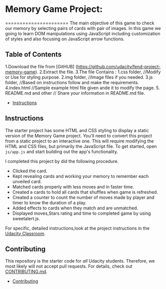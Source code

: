# Memory Game Project:
======================
The main objective of this game to check our memory by selecting pairs of cards with pair of images. In this game we going to learn DOM manipulations using JavaScript including customization of styles and also focusing on JavaScript arrow functions.


## Table of Contents

1.Download the file from [GitHUB]  (https://github.com/udacity/fend-project-memory-game).
2.Extract the file.
3.The file Contains :
  1.css folder, //Modify or Use for styling purpose.
  2.img folder, //Image files if you needed.
  3.js folder,  //Based on instructions follow and make the requirements.
4.index.html  //Sample example html file given ande it to modify the page.
5. README.md and other // Share your information in README.md file.


* [Instructions](#instructions)



## Instructions

The starter project has some HTML and CSS styling to display a static version of the Memory Game project. You'll need to convert this project from a static project to an interactive one. This will require modifying the HTML and CSS files, but primarily the JavaScript file.
To get started, open `js/app.js` and start building out the app's functionality.

I completed this project by did the following procedure.
 + Clicked the card.
 + Kept revealing cards and working your memory to remember each unveiled card.
 + Matched cards properly with less moves and in faster time.
 + Created a cards to hold all cards that shuffles when game is refreshed.
 + Created a counter to count the number of moves made by player and timer to know the duration of a play.
 + Added effects to cards when they match and are unmatched.
 + Displayed moves,Stars rating and time to completed game by using sweetalert.js.


For specific, detailed instructions,look at the project instructions in the [Udacity Classroom](https://classroom.udacity.com/me).
## Contributing
This repository is the starter code for _all_ Udacity students. Therefore, we most likely will not accept pull requests.
For details, check out [CONTRIBUTING.md](CONTRIBUTING.md).
* [Contributing](#contributing)
